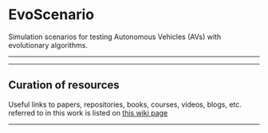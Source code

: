 # EvoScenario
Simulation scenarios for testing Autonomous Vehicles (AVs) with evolutionary algorithms.  

***

***

## Curation of resources
Useful links to papers, repositories, books, courses, videos, blogs, etc. referred to in this work is listed on [this wiki page](https://github.com/ishaan95/EvoScenario/wiki/Resources)

***







